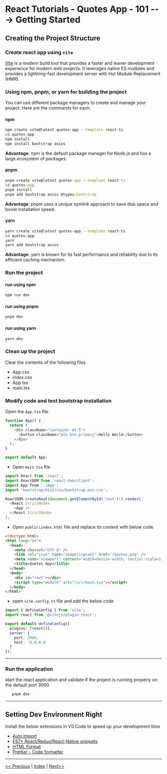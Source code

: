 # React Tutorials - Quotes App - 101 ---> Getting Started

## Creating the Project Structure

### Create react app using `vite`

[Vite](https://vitejs.dev/) is a modern build tool that provides a faster and leaner development experience for modern web projects. It leverages native ES modules and provides a lightning-fast development server with Hot Module Replacement (HMR).

### Using npm, pnpm, or yarn for building the project

You can use different package managers to create and manage your project. Here are the commands for each:

#### npm

``` bash
npm create vite@latest quotes-app --template react-ts
cd quotes-app
npm install
npm install bootstrap axios
```

**Advantage**: npm is the default package manager for Node.js and has a large ecosystem of packages.

#### pnpm

``` cmd
pnpm create vite@latest quotes-app --template react-ts
cd quotes-app
pnpm install
pnpm add bootstrap axios @types/bootstrap
```

**Advantage**: pnpm uses a unique symlink approach to save disk space and boost installation speed.

#### yarn

``` bash
yarn create vite@latest quotes-app --template react-ts
cd quotes-app
yarn
yarn add bootstrap axios
```

**Advantage**: yarn is known for its fast performance and reliability due to its efficient caching mechanism.

### Run the project

#### run using npm

``` bash
npm run dev
```

#### run using pnpm

``` bash
pnpm dev
```

#### run using yarn

``` bash
yarn dev
```

### Clean up the project

Clear the contents of the following files

- App.css
- index.css
- App.tsx
- main.tsx

### Modify code and test bootstrap installation

Open the `App.tsx` file

``` typescript
function App() {
  return (
    <div className="container mt-5">
      <button className="btn btn-primary">Hello World</button>
    </div>
  );
}

export default App;
```

- Open `main.tsx` file

``` typescript
import React from 'react';
import ReactDOM from 'react-dom/client';
import App from './App';
import 'bootstrap/dist/css/bootstrap.min.css';

ReactDOM.createRoot(document.getElementById('root')!).render(
  <React.StrictMode>
    <App />
  </React.StrictMode>
);
```

- Open `public\index.html`  file and replace its content with below code

``` html
<!doctype html>
<html lang="en">
  <head>
    <meta charset="UTF-8" />
    <link rel="icon" type="image/svg+xml" href="/quotes.png" />
    <meta name="viewport" content="width=device-width, initial-scale=1.0" />
    <title>Quotes App</title>
  </head>
  <body>
    <div id="root"></div>
    <script type="module" src="/src/main.tsx"></script>
  </body>
</html>
```

- open `vite.config.ts` file and add the below code

``` typescript
import { defineConfig } from 'vite';
import react from '@vitejs/plugin-react';

export default defineConfig({
  plugins: [react()],
  server: {
    port: 3000,
    host: '0.0.0.0'
  }
});
```

---

### Run the application

start the react application and validate if the project is running properly on the default port 3000

``` cmd
   pnpm dev
```

---

## Setting  Dev Environment Right

Install the below extensions in VS Code to speed up your development time

- [Auto Import](https://marketplace.visualstudio.com/items?itemName=NuclleaR.vscode-extension-auto-import)
- [ES7+ React/Redux/React-Native snippets](https://marketplace.visualstudio.com/items?itemName=dsznajder.es7-react-js-snippets)
- [HTML Format](https://marketplace.visualstudio.com/items?itemName=mohd-akram.vscode-html-format)
- [Prettier - Code formatter](https://marketplace.visualstudio.com/items?itemName=esbenp.prettier-vscode)

---

[<< Previous](https://costaivo.com/tutorial-reactjs) |  [Index](https://costaivo.com/tutorial-reactjs) |  [Next>>](https://costaivo.com/tutorial-reactjs/quotes-101b)
